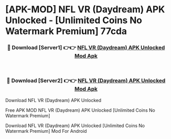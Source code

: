 # [APK-MOD] NFL VR (Daydream) APK Unlocked - [Unlimited Coins No Watermark Premium] 77cda



<div align="center">
<h3>🔴 Download [Server1] 👉👉 <a href="https://momento.my/?title=NFL_VR_(Daydream)_APK_Unlocked">NFL VR (Daydream) APK Unlocked Mod Apk</a></h3><br>

<h3>🔴 Download [Server2] 👉👉 <a href="https://momento.my/?title=NFL_VR_(Daydream)_APK_Unlocked">NFL VR (Daydream) APK Unlocked Mod Apk</a></h3>
</div>



Download NFL VR (Daydream) APK Unlocked 

Free APK MOD NFL VR (Daydream) APK Unlocked [Unlimited Coins No Watermark Premium]

Download NFL VR (Daydream) APK Unlocked [Unlimited Coins No Watermark Premium] Mod For Android
